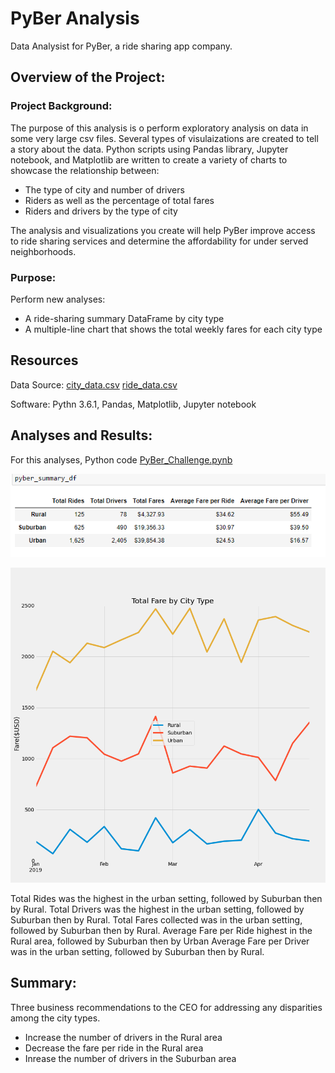 # PyBer Analysis

Data Analysist for PyBer, a ride sharing app company.

## Overview of the Project:

### Project Background:

The purpose of this analysis is o perform exploratory analysis on data in some very large csv files.  Several types of visulaizations are created to tell a story about the data. Python scripts using Pandas library, Jupyter notebook, and Matplotlib are written to create a variety of charts to showcase the relationship between:
- The type of city and number of drivers 
- Riders as well as the percentage of total fares 
- Riders and drivers by the type of city

The analysis and visualizations you create will help PyBer improve access to ride sharing services and determine the affordability for under served neighborhoods. 

### Purpose:
Perform new analyses:

- A ride-sharing summary DataFrame by city type 
- A multiple-line chart that shows the total weekly fares for each city type  

## Resources
Data Source:
[city_data.csv](Resources/city_data.csv)
[ride_data.csv](Resources/ride_data.csv)

Software: Pythn 3.6.1, Pandas, Matplotlib, Jupyter notebook

## Analyses and Results:

For this analyses, Python code [PyBer_Challenge.pynb](/PyBer_Challenge.pynb)

![PyBer_summary_df.PNG](analysis/PyBer_summary_df.PNG)

![Finalplot.PNG](analysis/Finalplot.PNG)

Total Rides was the highest in the urban setting, followed by Suburban then by Rural.
Total Drivers was the highest in the urban setting, followed by Suburban then by Rural.
Total Fares collected was in the urban setting, followed by Suburban then by Rural.
Average Fare per Ride highest in the Rural area, followed by Suburban then by Urban
Average Fare per Driver was in the urban setting, followed by Suburban then by Rural.

## Summary:

Three business recommendations to the CEO for addressing any disparities among the city types.
- Increase the number of drivers in the Rural area
- Decrease the fare per ride in the Rural area
- Inrease the number of drivers in the Suburban area

